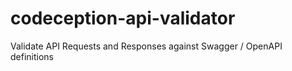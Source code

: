 # codeception-api-validator
Validate API Requests and Responses against Swagger / OpenAPI definitions
